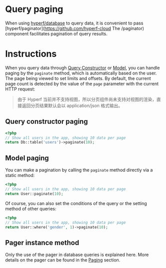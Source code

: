 # Query paging

When using [hyperf/database](https://github.com/hyperf-cloud/database) to query data, it is convenient to pass [hyperf/paginator](https://github.com/hyperf-cloud The /paginator) component facilitates pagination of query results.

# Instructions

When you query data through [Query Constructor](en/db/querybuilder.md) or [Model](en/db/model.md), you can handle paging by the `paginate` method, which is automatically based on the user. The page being viewed to set limits and offsets. By default, the current page count is detected by the value of the `page` parameter with the current HTTP request:

> 由于 Hyperf 当前并不支持视图，所以分页组件尚未支持对视图的渲染，直接返回分页结果默认会以 application/json 格式输出。

## Query constructor paging

```php
<?php
// Show all users in the app, showing 10 data per page
return Db::table('users')->paginate(10);
```

## Model paging

You can make a pagination by calling the `paginate` method directly via a static method:

```php
<?php
// Show all users in the app, showing 10 data per page
return User::paginate(10);
```

Of course, you can also set the conditions of the query or the setting method of other queries:

```php
<?php 
// Show all users in the app, showing 10 data per page
return User::where('gender', 1)->paginate(10);
```

## Pager instance method

Only the use of the pager in database queries is explained here. More details on the pager can be found in the [Paging](en/paginator.md) section.
